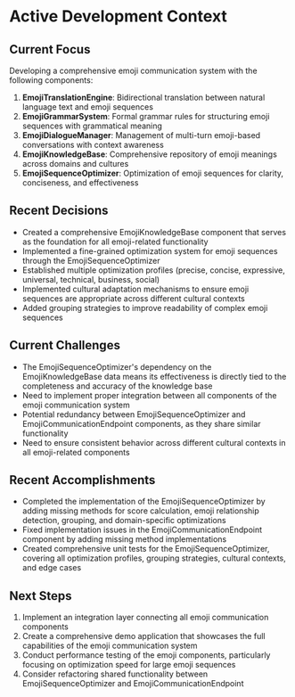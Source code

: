 # Active Development Context

## Current Focus

Developing a comprehensive emoji communication system with the following components:

1. **EmojiTranslationEngine**: Bidirectional translation between natural language text and emoji sequences
2. **EmojiGrammarSystem**: Formal grammar rules for structuring emoji sequences with grammatical meaning
3. **EmojiDialogueManager**: Management of multi-turn emoji-based conversations with context awareness
4. **EmojiKnowledgeBase**: Comprehensive repository of emoji meanings across domains and cultures
5. **EmojiSequenceOptimizer**: Optimization of emoji sequences for clarity, conciseness, and effectiveness

## Recent Decisions

- Created a comprehensive EmojiKnowledgeBase component that serves as the foundation for all emoji-related functionality
- Implemented a fine-grained optimization system for emoji sequences through the EmojiSequenceOptimizer
- Established multiple optimization profiles (precise, concise, expressive, universal, technical, business, social)
- Implemented cultural adaptation mechanisms to ensure emoji sequences are appropriate across different cultural contexts
- Added grouping strategies to improve readability of complex emoji sequences

## Current Challenges

- The EmojiSequenceOptimizer's dependency on the EmojiKnowledgeBase data means its effectiveness is directly tied to the completeness and accuracy of the knowledge base
- Need to implement proper integration between all components of the emoji communication system
- Potential redundancy between EmojiSequenceOptimizer and EmojiCommunicationEndpoint components, as they share similar functionality
- Need to ensure consistent behavior across different cultural contexts in all emoji-related components

## Recent Accomplishments

- Completed the implementation of the EmojiSequenceOptimizer by adding missing methods for score calculation, emoji relationship detection, grouping, and domain-specific optimizations
- Fixed implementation issues in the EmojiCommunicationEndpoint component by adding missing method implementations
- Created comprehensive unit tests for the EmojiSequenceOptimizer, covering all optimization profiles, grouping strategies, cultural contexts, and edge cases

## Next Steps

1. Implement an integration layer connecting all emoji communication components
2. Create a comprehensive demo application that showcases the full capabilities of the emoji communication system
3. Conduct performance testing of the emoji components, particularly focusing on optimization speed for large emoji sequences
4. Consider refactoring shared functionality between EmojiSequenceOptimizer and EmojiCommunicationEndpoint
